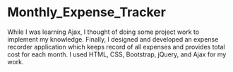 # Monthly_Expense_Tracker

While I was learning Ajax, I thought of doing some project work to implement my knowledge. Finally, I designed and developed an expense recorder application which keeps record of all expenses and provides total cost for each month. I used HTML, CSS, Bootstrap, jQuery, and Ajax for my work. 
